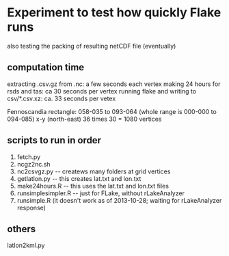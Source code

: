 Experiment to test how quickly Flake runs
=========================================

also testing the packing of resulting netCDF file (eventually)

computation time
----------------

extracting .csv.gz from .nc: a few seconds each vertex
making 24 hours for rsds and tas: ca 30 seconds per vertex
running flake and writing to csv/*.csv.xz: ca. 33 seconds per vetex

Fennoscandia rectangle: 058-035 to 093-064 (whole range is 000-000 to 094-085)
x-y (north-east)
36 times 30 = 1080 vertices

scripts to run in order
-----------------------

1. fetch.py
2. ncgz2nc.sh
3. nc2csvgz.py -- createws many folders at grid vertices
4. getlatlon.py -- this creates lat.txt and lon.txt
5. make24hours.R -- this uses the lat.txt and lon.txt files
6. runsimplesimpler.R -- just for FLake, without rLakeAnalyzer
7. runsimple.R (it doesn't work as of 2013-10-28; waiting for rLakeAnalyzer response)

others
------
latlon2kml.py
